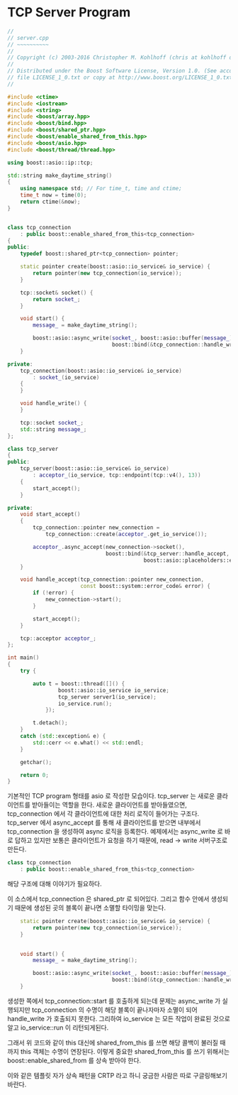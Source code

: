 # TCP Server Program


```cpp
//
// server.cpp
// ~~~~~~~~~~
//
// Copyright (c) 2003-2016 Christopher M. Kohlhoff (chris at kohlhoff dot com)
//
// Distributed under the Boost Software License, Version 1.0. (See accompanying
// file LICENSE_1_0.txt or copy at http://www.boost.org/LICENSE_1_0.txt)
//

#include <ctime>
#include <iostream>
#include <string>
#include <boost/array.hpp>
#include <boost/bind.hpp>
#include <boost/shared_ptr.hpp>
#include <boost/enable_shared_from_this.hpp>
#include <boost/asio.hpp>
#include <boost/thread/thread.hpp>

using boost::asio::ip::tcp;

std::string make_daytime_string()
{
    using namespace std; // For time_t, time and ctime;
    time_t now = time(0);
    return ctime(&now);
}


class tcp_connection
    : public boost::enable_shared_from_this<tcp_connection>
{
public:
    typedef boost::shared_ptr<tcp_connection> pointer;

    static pointer create(boost::asio::io_service& io_service) {
        return pointer(new tcp_connection(io_service));
    }

    tcp::socket& socket() {
        return socket_;
    }

    void start() {
        message_ = make_daytime_string();

        boost::asio::async_write(socket_, boost::asio::buffer(message_),
                                 boost::bind(&tcp_connection::handle_write, shared_from_this()));
    }

private:
    tcp_connection(boost::asio::io_service& io_service)
        : socket_(io_service)
    {
    }

    void handle_write() {
    }

    tcp::socket socket_;
    std::string message_;
};

class tcp_server
{
public:
    tcp_server(boost::asio::io_service& io_service)
        : acceptor_(io_service, tcp::endpoint(tcp::v4(), 13))
    {
        start_accept();
    }

private:
    void start_accept()
    {
        tcp_connection::pointer new_connection =
            tcp_connection::create(acceptor_.get_io_service());

        acceptor_.async_accept(new_connection->socket(),
                               boost::bind(&tcp_server::handle_accept, this, new_connection,
                                           boost::asio::placeholders::error));
    }

    void handle_accept(tcp_connection::pointer new_connection,
                       const boost::system::error_code& error) {
        if (!error) {
            new_connection->start();
        }

        start_accept();
    }

    tcp::acceptor acceptor_;
};

int main()
{
    try {

        auto t = boost::thread([]() {
                boost::asio::io_service io_service;
                tcp_server server1(io_service);
                io_service.run();
            });

        t.detach();
    }
    catch (std::exception& e) {
        std::cerr << e.what() << std::endl;
    }

    getchar();

    return 0;
}

```

기본적인 TCP program 형태를 asio 로 작성한 모습이다. tcp_server 는 새로운 클라이언트를 받아들이는 역할을 한다. 새로운 클라이언트를 받아들였으면, tcp_connection 에서 각 클라이언트에 대한 처리 로직이 들어가는 구조다. tcp_server 에서 async_accept 를 통해 새 클라이언트를 받으면 내부에서 tcp_connection 을 생성하여 async 로직을 등록한다. 예제에서는 async_write 로 바로 답하고 있지만 보통은 클라이언트가 요청을 하기 때문에, read -> write 서버구조로 만든다.

```cpp
class tcp_connection
    : public boost::enable_shared_from_this<tcp_connection>
```

해당 구조에 대해 이야기가 필요하다. 

이 소스에서 tcp_connection 은 shared_ptr 로 되어있다. 그리고 함수 안에서 생성되기 때문에 생성된 곳의 블록이 끝나면 소멸할 타이밍을 맞는다.

```cpp
    static pointer create(boost::asio::io_service& io_service) {
        return pointer(new tcp_connection(io_service));
    }

    
    void start() {
        message_ = make_daytime_string();

        boost::asio::async_write(socket_, boost::asio::buffer(message_),
                                 boost::bind(&tcp_connection::handle_write, shared_from_this()));
    }
```

생성한 쪽에서 tcp_connection::start 를 호출하게 되는데 문제는 async_write 가 실행되지만 tcp_connection 의 수명이 해당 블록이 끝나자마자 소멸이 되어 handle_write 가 호출되지 못한다. 그리하여 io_service 는 모든 작업이 완료된 것으로 알고 io_service::run 이 리턴되게된다. 

그래서 위 코드와 같이 this 대신에 shared_from_this 를 쓰면 해당 콜백이 불러질 때 까지 this 객체는 수명이 연장된다. 이렇게 중요한 shared_from_this 를 쓰기 위해서는 boost::enable_shared_from<T> 를 상속 받아야 한다. 

이와 같은 템플릿 자가 상속 패턴을 CRTP 라고 하니 궁금한 사람은 따로 구글링해보기 바란다.


  
  
  
  
